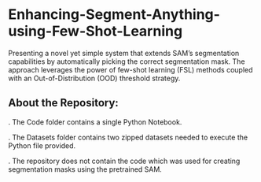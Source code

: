 # Enhancing-Segment-Anything-using-Few-Shot-Learning
Presenting a novel yet simple system that extends SAM’s segmentation capabilities by automatically picking the correct segmentation mask. The approach leverages the power of few-shot learning (FSL) methods coupled with an Out-of-Distribution (OOD) threshold strategy. 

## About the Repository:<br>
. The Code folder contains a single Python Notebook. <br>

. The Datasets folder contains two zipped datasets needed to execute the Python file provided.<br>

. The repository does not contain the code which was used for creating segmentation masks using the pretrained SAM.<br>

